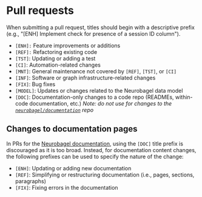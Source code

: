 # Pull requests

When submitting a pull request, titles should begin with a descriptive prefix (e.g., "[ENH] Implement check for presence of a session ID column").

- `[ENH]:` Feature improvements or additions
- `[REF]:` Refactoring existing code
- `[TST]`: Updating or adding a test
- `[CI]`: Automation-related changes
- `[MNT]`: General maintenance not covered by `[REF]`, `[TST]`, or `[CI]`
- `[INF]`: Software or graph infrastructure-related changes
- `[FIX]`: Bug fixes
- `[MODEL]`: Updates or changes related to the Neurobagel data model
- `[DOC]`: Documentation-only changes to a code repo (READMEs, within-code documentation, etc.) 
_Note: do not use for changes to the [`neurobagel/documentation`](https://github.com/neurobagel/documentation) repo_

## Changes to documentation pages
In PRs for the [Neurobagel documentation](https://github.com/neurobagel/documentation), using the `[DOC]` title prefix is discouraged as it is too broad. 
Instead, for documentation content changes, the following prefixes can be used to specify the nature of the change:

- `[ENH]`: Updating or adding new documentation
- `[REF]`: Simplifying or restructuring documentation (i.e., pages, sections, paragraphs)
- `[FIX]`: Fixing errors in the documentation
